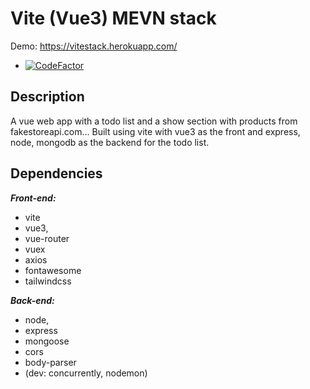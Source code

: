 # Vite (Vue3) MEVN stack
Demo: https://vitestack.herokuapp.com/
- [![CodeFactor](https://www.codefactor.io/repository/github/y-essine/vite-stack/badge)](https://www.codefactor.io/repository/github/y-essine/vite-stack)
## Description
A vue web app with a todo list and a show section with products from fakestoreapi.com... 
Built using vite with vue3 as the front and express, node, mongodb as the backend for the todo list.

## Dependencies
 ***Front-end:***
- vite 
- vue3, 
- vue-router
- vuex
- axios
- fontawesome
- tailwindcss

***Back-end:***
- node, 
- express
- mongoose
- cors
- body-parser 
- (dev: concurrently, nodemon)

